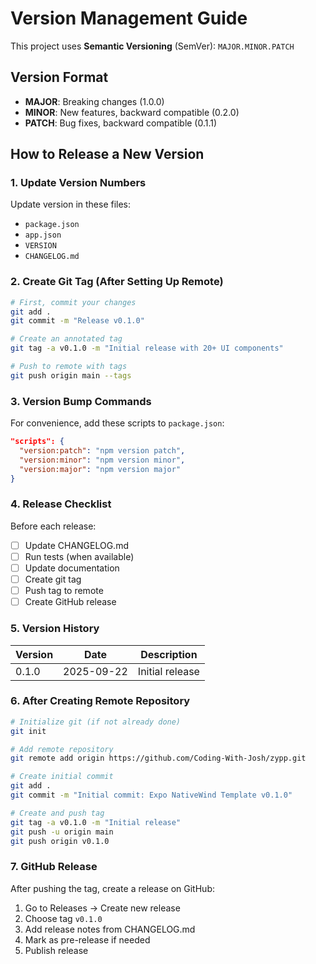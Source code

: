 # Version Management Guide

This project uses **Semantic Versioning** (SemVer): `MAJOR.MINOR.PATCH`

## Version Format

- **MAJOR**: Breaking changes (1.0.0)
- **MINOR**: New features, backward compatible (0.2.0)
- **PATCH**: Bug fixes, backward compatible (0.1.1)

## How to Release a New Version

### 1. Update Version Numbers

Update version in these files:
- `package.json`
- `app.json`
- `VERSION`
- `CHANGELOG.md`

### 2. Create Git Tag (After Setting Up Remote)

```bash
# First, commit your changes
git add .
git commit -m "Release v0.1.0"

# Create an annotated tag
git tag -a v0.1.0 -m "Initial release with 20+ UI components"

# Push to remote with tags
git push origin main --tags
```

### 3. Version Bump Commands

For convenience, add these scripts to `package.json`:

```json
"scripts": {
  "version:patch": "npm version patch",
  "version:minor": "npm version minor",
  "version:major": "npm version major"
}
```

### 4. Release Checklist

Before each release:
- [ ] Update CHANGELOG.md
- [ ] Run tests (when available)
- [ ] Update documentation
- [ ] Create git tag
- [ ] Push tag to remote
- [ ] Create GitHub release

### 5. Version History

| Version | Date | Description |
|---------|------|-------------|
| 0.1.0 | 2025-09-22 | Initial release |

### 6. After Creating Remote Repository

```bash
# Initialize git (if not already done)
git init

# Add remote repository
git remote add origin https://github.com/Coding-With-Josh/zypp.git

# Create initial commit
git add .
git commit -m "Initial commit: Expo NativeWind Template v0.1.0"

# Create and push tag
git tag -a v0.1.0 -m "Initial release"
git push -u origin main
git push origin v0.1.0
```

### 7. GitHub Release

After pushing the tag, create a release on GitHub:
1. Go to Releases → Create new release
2. Choose tag `v0.1.0`
3. Add release notes from CHANGELOG.md
4. Mark as pre-release if needed
5. Publish release